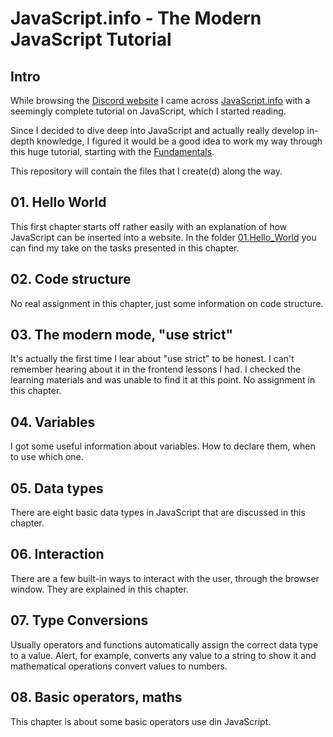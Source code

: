 # JavaScript.info - The Modern JavaScript Tutorial

## Intro

While browsing the [Discord website](https://discord.com/) I came 
across [JavaScript.info](https://javascript.info/) with a seemingly complete 
tutorial on JavaScript, which I started reading.

Since I decided to dive deep into JavaScript and actually really develop
in-depth knowledge, I figured it would be a good idea to work my way through 
this huge tutorial, starting with the [Fundamentals](https://javascript.info/first-steps).

This repository will contain the files that I create(d) along the way.


## 01. Hello World

This first chapter starts off rather easily with an explanation of how 
JavaScript can be inserted into a website. 
In the folder [01.Hello_World](01.Hello_World) 
you can find my take on the tasks presented in this chapter.


## 02. Code structure

No real assignment in this chapter, just some information on code structure.


## 03. The modern mode, "use strict"

It's actually the first time I lear about "use strict" to be honest. 
I can't remember hearing about it in the frontend lessons I had.
I checked the learning materials and was unable to find it at this point.
No assignment in this chapter.


## 04. Variables

I got some useful information about variables. How to declare them, when to use
which one.


## 05. Data types

There are eight basic data types in JavaScript that are discussed in this chapter.


## 06. Interaction

There are a few built-in ways to interact with the user, through the browser 
window. 
They are explained in this chapter.


## 07. Type Conversions

Usually operators and functions automatically assign the correct data type to 
a value. 
Alert, for example, converts any value to a string to show it and mathematical 
operations convert values to numbers.

## 08. Basic operators, maths

This chapter is about some basic operators use din JavaScript.
